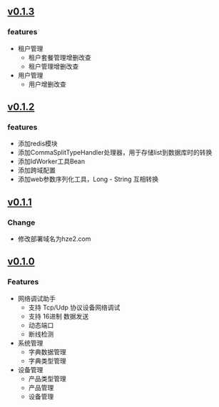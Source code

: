 ## [v0.1.3](https://github.com/linzili/iot-hzwl/compare/v0.1.2...v0.1.3)

### features

- 租户管理
  - 租户套餐管理增删改查
  - 租户管理增删改查
- 用户管理
  - 用户增删改查

## [v0.1.2](https://github.com/linzili/iot-hzwl/compare/v0.1.1...v0.1.2)

### features

- 添加redis模块
- 添加CommaSplitTypeHandler处理器，用于存储list到数据库时的转换
- 添加IdWorker工具Bean
- 添加跨域配置
- 添加web参数序列化工具，Long - String 互相转换

## [v0.1.1](https://github.com/linzili/iot-hzwl/compare/v0.1.0...v0.1.1)

### Change
- 修改部署域名为hze2.com

## [v0.1.0](https://github.com/linzili/iot-hzwl/releases/tag/v0.1.0)

### Features

- 网络调试助手
  - 支持 Tcp/Udp 协议设备网络调试
  - 支持 16进制 数据发送
  - 动态端口
  - 断线检测
- 系统管理
  - 字典数据管理
  - 字典类型管理
- 设备管理
  - 产品类型管理
  - 产品管理
  - 设备管理

